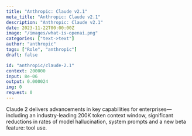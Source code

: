 ```yaml
---
title: "Anthropic: Claude v2.1"
meta_title: "Anthropic: Claude v2.1"
description: "Anthropic: Claude v2.1"
date: 2023-11-22T00:00:00Z
image: "/images/what-is-openai.png"
categories: ["text->text"]
author: "anthropic"
tags: ["Role", "anthropic"]
draft: false

id: "anthropic/claude-2.1"
context: 200000
input: 8e-06
output: 0.000024
img: 0
request: 0
---
```


Claude 2 delivers advancements in key capabilities for enterprises—including an industry-leading 200K token context window, significant reductions in rates of model hallucination, system prompts and a new beta feature: tool use.

